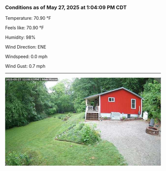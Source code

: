 ### Conditions as of May 27, 2025 at 1:04:09 PM CDT 

Temperature: 70.90 &deg;F

Feels like: 70.90 &deg;F

Humidity: 98%

Wind Direction: ENE

Windspeed: 0.0 mph

Wind Gust: 0.7 mph

---

<img src="./images/latest.jpeg"/>

